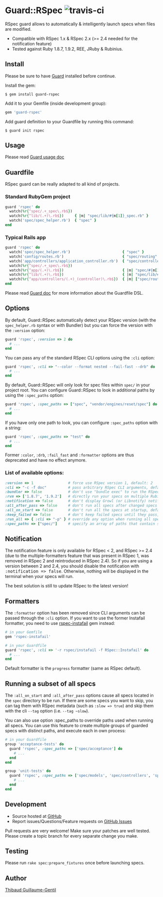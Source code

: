Guard::RSpec ![travis-ci](http://travis-ci.org/guard/guard-rspec.png)
=============

RSpec guard allows to automatically & intelligently launch specs when files are modified.

* Compatible with RSpec 1.x & RSpec 2.x (>= 2.4 needed for the notification feature)
* Tested against Ruby 1.8.7, 1.9.2, REE, JRuby & Rubinius.

Install
-------

Please be sure to have [Guard](https://github.com/guard/guard) installed before continue.

Install the gem:

    $ gem install guard-rspec

Add it to your Gemfile (inside development group):

``` ruby
gem 'guard-rspec'
```

Add guard definition to your Guardfile by running this command:

    $ guard init rspec

Usage
-----

Please read [Guard usage doc](https://github.com/guard/guard#readme)

Guardfile
---------

RSpec guard can be really adapted to all kind of projects.

### Standard RubyGem project

``` ruby
guard 'rspec' do
  watch(%r{^spec/.+_spec\.rb$})
  watch(%r{^lib/(.+)\.rb$})     { |m| "spec/lib/#{m[1]}_spec.rb" }
  watch('spec/spec_helper.rb')  { "spec" }
end
```

### Typical Rails app

``` ruby
guard 'rspec' do
  watch('spec/spec_helper.rb')                        { "spec" }
  watch('config/routes.rb')                           { "spec/routing" }
  watch('app/controllers/application_controller.rb')  { "spec/controllers" }
  watch(%r{^spec/.+_spec\.rb$})
  watch(%r{^app/(.+)\.rb$})                           { |m| "spec/#{m[1]}_spec.rb" }
  watch(%r{^lib/(.+)\.rb$})                           { |m| "spec/lib/#{m[1]}_spec.rb" }
  watch(%r{^app/controllers/(.+)_(controller)\.rb$})  { |m| ["spec/routing/#{m[1]}_routing_spec.rb", "spec/#{m[2]}s/#{m[1]}_#{m[2]}_spec.rb", "spec/acceptance/#{m[1]}_spec.rb"] }
end
```

Please read [Guard doc](https://github.com/guard/guard#readme) for more information about the Guardfile DSL.

Options
-------

By default, Guard::RSpec automatically detect your RSpec version (with the `spec_helper.rb` syntax or with Bundler) but you can force the version with the `:version` option:

``` ruby
guard 'rspec', :version => 2 do
  # ...
end
```

You can pass any of the standard RSpec CLI options using the `:cli` option:

``` ruby
guard 'rspec', :cli => "--color --format nested --fail-fast --drb" do
  # ...
end
```

By default, Guard::RSpec will only look for spec files within `spec/` in your project root. You can configure Guard::RSpec to look in additional paths by using the `:spec_paths` option:

``` ruby
guard 'rspec', :spec_paths => ["spec", "vendor/engines/reset/spec"] do
  # ...
end
```
If you have only one path to look, you can configure `:spec_paths` option with a string:

``` ruby
guard 'rspec', :spec_paths => "test" do
  # ...
end
```


Former `:color`, `:drb`, `:fail_fast` and `:formatter` options are thus deprecated and have no effect anymore.

### List of available options:

``` ruby
:version => 1                # force use RSpec version 1, default: 2
:cli => "-c -f doc"          # pass arbitrary RSpec CLI arguments, default: "-f progress"
:bundler => false            # don't use "bundle exec" to run the RSpec command, default: true
:rvm => ['1.8.7', '1.9.2']   # directly run your specs on multiple Rubies, default: nil
:notification => false       # don't display Growl (or Libnotify) notification after the specs are done running, default: true
:all_after_pass => false     # don't run all specs after changed specs pass, default: true
:all_on_start => false       # don't run all the specs at startup, default: true
:keep_failed => false        # don't keep failed specs until they pass, default: true
:run_all => { :cli => "-p" } # override any option when running all specs
:spec_paths => ["spec/"]     # specify an array of paths that contain spec files
```

Notification
------------

The notification feature is only available for RSpec < 2, and RSpec >= 2.4 (due to the multiple-formatters feature that was present in RSpec 1, was removed in RSpec 2 and reintroduced in RSpec 2.4). So if you are using a version between 2 and 2.4, you should disable the notification with <tt>:notification => false</tt>. Otherwise, nothing will be displayed in the terminal when your specs will run.

The best solution is still to update RSpec to the latest version!

Formatters
----------

The `:formatter` option has been removed since CLI arguments can be passed through the `:cli` option. If you want to use the former Instafail formatter, you need to use [rspec-instafail](http://rubygems.org/gems/rspec-instafail) gem instead:

``` ruby
# in your Gemfile
gem 'rspec-instafail'

# in your Guardfile
guard 'rspec', :cli => '-r rspec/instafail -f RSpec::Instafail' do
  # ...
end
```

Default formatter is the `progress` formatter (same as RSpec default).

Running a subset of all specs
-----------

The `:all_on_start` and `:all_after_pass` options cause all specs located in the `spec` directory to be run.  If there
are some specs you want to skip, you can tag them with RSpec metadata (such as `:slow => true`)
and skip them with the cli `--tag` option (i.e. `--tag ~slow`).

You can also use option :spec_paths to override paths used when running all specs.
You can use this feature to create multiple groups of guarded specs with distinct paths, and execute each in own process:

``` ruby
# in your Guardfile
group 'acceptance-tests' do
  guard 'rspec', :spec_paths => ['spec/acceptance'] do
    # ...
  end
end

group 'unit-tests' do
  guard 'rspec', :spec_paths => ['spec/models', 'spec/controllers', 'spec/routing'] do
    # ...
  end
end
```


Development
-----------

* Source hosted at [GitHub](https://github.com/guard/guard-rspec)
* Report issues/Questions/Feature requests on [GitHub Issues](https://github.com/guard/guard-rspec/issues)

Pull requests are very welcome! Make sure your patches are well tested. Please create a topic branch for every separate change
you make.

Testing
-------

Please run `rake spec:prepare_fixtures` once before launching specs.

Author
------

[Thibaud Guillaume-Gentil](https://github.com/thibaudgg)
